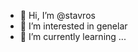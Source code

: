 - 👋 Hi, I’m @stavros
- 👀 I’m interested in genelar
- 🌱 I’m currently learning ...


<!---
stazas/stazas is a ✨ special ✨ repository because its `README.md` (this file) appears on your GitHub profile.
You can click the Preview link to take a look at your changes.
--->
